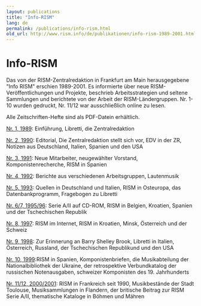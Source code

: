 ```yaml
---
layout: publications
title: "Info-RISM"
lang: de
permalink: /publications/info-rism.html
old_url: http://www.rism.info/de/publikationen/info-rism-1989-2001.html
---
```


# Info-RISM

Das von der RISM-Zentralredaktion in Frankfurt am Main herausgegebene "Info RISM" erschien 1989-2001. Es informierte über neue RISM-Veröffentlichungen und Projekte, beschrieb Arbeitsstrategien und seltene Sammlungen und berichtete von der Arbeit der RISM-Ländergruppen. Nr. 1-10 wurden gedruckt, Nr. 11/12 war ausschließlich online zu lesen.

Alle Zeitschriften-Hefte sind als PDF-Datein erhältlich.


[Nr. 1, 1989](/resources-old-website/site-content/Info-RISM/InfoRISM_01.pdf): Einführung, Libretti, die Zentralredaktion

[Nr. 2, 1990](/resources-old-website/site-content/Info-RISM/InfoRISM_02.pdf): Editorial, Die Zentralredaktion stellt sich vor, EDV in der ZR, Notizen aus Deutschland, Italien, Spanien und den USA

[Nr. 3, 1991](/resources-old-website/site-content/Info-RISM/InfoRISM_03.pdf): Neue Mitarbeiter, neugewählter Vorstand, Komponistenrecherche, RISM in Spanien

[Nr. 4, 1992](/resources-old-website/site-content/Info-RISM/InfoRISM_04.pdf): Berichte aus verschiedenen Arbeitsgruppen, Lautenmusik

[Nr. 5, 1993](/resources-old-website/site-content/Info-RISM/InfoRISM_05.pdf): Quellen in Deutschland und Italien, RISM in Osteuropa, das Datenbankprogramm, Fragebogen zu Libretti

[Nr. 6/7, 1995/96](/resources-old-website/site-content/Info-RISM/InfoRISM_06_07.pdf): Serie A/II auf CD-ROM, RISM in Belgien, Kroatien, Spanien und der Tschechischen Republik

[Nr. 8, 1997](/resources-old-website/site-content/Info-RISM/InfoRISM_08.pdf): RISM im Internet, RISM in Kroatien, Minsk, Österreich und der Schweiz

[Nr. 9, 1998](/resources-old-website/site-content/Info-RISM/InfoRISM_09.pdf): Zur Erinnerung an Barry Shelley Brook, Libretti in Italien, Österreich, Russland, der Tschechischen Republikund und den USA

[Nr. 10, 1999](/resources-old-website/site-content/Info-RISM/InfoRISM_10.pdf):RISM in Spanien, Komponistenbriefen, die Musikabteilung der Nationalbibliothek der Ukraine, der retrospektive Verbundkatalog der russischen Notenausgaben, schweizer Komponisten des 19. Jahrhunderts

[Nr. 11/12, 2000/2001](/resources-old-website/site-content/Info-RISM/InfoRISM_11_12.pdf): RISM in Frankreich seit 1990, Musikbestände der Stadt Toulouse, Musiksammlungen in Flandern, der britische Beitrag zur RISM Serie A/II, thematische Kataloge in Böhmen und Mähren